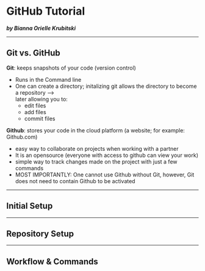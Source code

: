 # GitHub Tutorial

_**by Bianna Orielle Krubitski**_

---
## Git vs. GitHub
**Git**: keeps snapshots of your code (version control)  
* Runs in the Command line  
* One can create a directory; initalizing git allows the directory to become a repository -->   
later allowing you to:
    * edit files
    * add files
    * commit files

**Github**: stores your code in the cloud platform (a website; for example: Github.com)
* easy way to collaborate on projects when working with a partner
* It is an opensource (everyone with access to github can view your work)
* simple way to track changes made on the project with just a few commands
* MOST IMPORTANTLY: One cannot use Github without Git, however, Git does not need to contain Github to be activated 

---
## Initial Setup



---
## Repository Setup



---
## Workflow & Commands